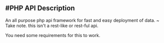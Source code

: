 #PHP API
Description
----------------
An all purpose php api framework for fast and easy deployment of data.
~ Take note. this isn't a rest-like or rest-ful api.

You need some requirements for this to work.
